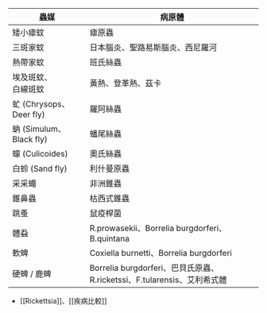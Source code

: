 
| 蟲媒               | 病原體                                                                  |
|--------------------|-------------------------------------------------------------------------|
| 矮小瘧蚊           | 瘧原蟲                                                                  |
| 三斑家蚊           | 日本腦炎、聖路易斯腦炎、西尼羅河                                        |
| 熱帶家蚊           | 班氏絲蟲                                                                  |
| 埃及斑蚊、<br>白線斑蚊 | 黃熱、登革熱、茲卡                                                      |
| 虻 (Chrysops、Deer fly)| 羅阿絲蟲                                                                |
| 蚋 (Simulum、<br>Black fly)       | 蟠尾絲蟲                                                                |
| 蠓 (Culicoides)    | 奧氏絲蟲                                                              |
| 白蛉 (Sand fly)    | 利什曼原蟲                                                              |
| 采采蠅             | 非洲錐蟲                                                                |
| 錐鼻蟲             | 枯西式錐蟲                                                              |
| 跳蚤               | 鼠疫桿菌                                                                |
| 體蝨               | R.prowasekii、Borrelia burgdorferi、B.quintana                          |
| 軟蜱               | Coxiella burnetti、Borrelia burgdorferi                                 |
| 硬蜱 / 鹿蜱               | Borrelia burgdorferi、巴貝氏原蟲、R.ricketssi、F.tularensis、艾利希式體 |
- [[Rickettsia]]、[[疾病比較]]